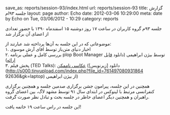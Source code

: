 save_as: reports/session-93/index.html
url: reports/session-93
title: گزارش جلسه ۹۳‌ام
layout: page
author: Echo
date: 2012-03-06 10:29:00
meta: date by Echo on Tue, 03/06/2012 - 10:29
category: reports

جلسه ۹۳م گروه کاربران در ساعت ۱۷ روز دوشنبه ۱۵ اسفند‌ماه ۱۳۹۰ با حضور تعدادی
از اعضای آن برگزار شد  


<!--more-->



موضوعاتی که در این جلسه به آن‌ها پرداخته شد عبارتند از:  
۱. اخبار دنیای متن‌باز توسط اقای آرش موسوی  
۲. بررسی کامل و عملی برنامه plop Boot Manager توسط بیژن ابراهیمی (دانلود [فایل
ارائه](http://s000.tinyupload.com/index.php?file_id=07717832669169359488))  
۳. پخش فیلم (TED Talks): [عکاسی
ناممکن](http://www.ted.com/talks/erik_johansson_impossible_photography.html)
(دانلود [زیرنویس](http://s000.tinyupload.com/index.php?file_id=761497080931864
92636&amp;gk=laptop) از بیژن ابراهیمی)  


همچنین در این جلسه، پیرامون جشن برگزاری صدمین جلسه و همچنین برگزاری کنفرانسی
مرتبط با لینوکس در ابتدای سال ۹۱ توسط مشهد لاگ، بین اعضای گروه راهبران و
همچنین دیگر اعضای حاظر در جلسه بحث و تبادل نظر صورت گرفت.

این جلسه در راس ساعت ۱۹ خاتمه یافت!
